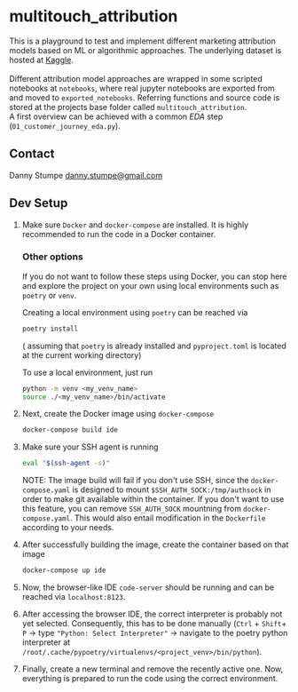 # multitouch_attribution

This is a playground to test and implement different marketing attribution models based on ML or algorithmic approaches.
The underlying dataset is hosted at [Kaggle](https://www.kaggle.com/kavitabhagwani/marketing-campaign).
<br><br>
Different attribution model approaches are wrapped in some scripted notebooks at `notebooks`, where real
jupyter notebooks are exported from and moved to `exported_notebooks`. Referring functions and source
code is stored at the projects base folder called `multitouch_attribution`. <br>
A first overview can be achieved with a common *EDA* step (`01_customer_journey_eda.py`).

## Contact

Danny Stumpe <danny.stumpe@gmail.com>

## Dev Setup

1. Make sure `Docker` and `docker-compose` are installed. It is highly recommended to run the code in a Docker container.

    ### Other options
    If you do not want to follow these steps using Docker, you can stop here and explore the project on your own using local environments such as `poetry` or `venv`.

    Creating a local environment using `poetry` can be reached via

    ```bash
    poetry install
    ```
    ( assuming that `poetry` is already installed and `pyproject.toml` is located at the current working directory)

    To use a local environment, just run
    ``` bash
    python -m venv <my_venv_name>
    source ./<my_venv_name>/bin/activate
    ```

2. Next, create the Docker image using `docker-compose`
    ```bash
    docker-compose build ide
    ```

3. Make sure your SSH agent is running
    ```bash
    eval "$(ssh-agent -s)"
    ```

    NOTE:
    The image build will fail if you don't use SSH, since the `docker-compose.yaml` is designed to mount `$SSH_AUTH_SOCK:/tmp/authsock` in order to make git
    available within the container.
    If you don't want to use this feature, you can remove `SSH_AUTH_SOCK` mountning from `docker-compose.yaml`. This would also entail modification in the `Dockerfile` according to your needs.

4. After successfully building the image, create the container based on that image
    ```bash
    docker-compose up ide
    ```

5. Now, the browser-like IDE `code-server` should be running and can be reached via `localhost:8123`.

6. After accessing the browser IDE, the correct interpreter is probably not yet selected. Consequently, this has to be done manually (`Ctrl` + `Shift`+ `P` $\rightarrow$ type `"Python: Select Interpreter"` $\rightarrow$ navigate to the poetry python interpreter at `/root/.cache/pypoetry/virtualenvs/<project_venv>/bin/python`).

7. Finally, create a new terminal and remove the recently active one.
Now, everything is prepared to run the code using the correct environment.
